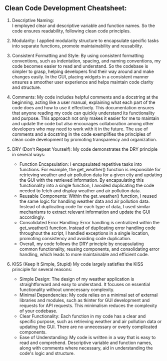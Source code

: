 ## Clean Code Development Cheatsheet:

1. Descriptive Naming:  
   I employed clear and descriptive variable and function names. So the code ensures readability, following clean code principles.

2. Modularity:
   I applied modularity structure to encapsulate specific tasks into separate functions, promote maintainability and reusability.

3. Consistent Formatting and Style:
   By using consistent formatting conventions, such as indentation, spacing, and naming conventions, my code becomes easier to read and understand.
   So the codebase is simpler to grasp, helping developers find their way around and make changes easily.
   In the GUI, placing widgets in a consistent manner ensures a smoother user experience and helps maintain code clarity and structure.
   
4. Comments:
   My code includes helpful comments and a docstring at the beginning, acting like a user manual, explaining what each part of the code does and how to use it effectively.      This documentation ensures that anyone reading my code can quickly understand its functionality and purpose.
   This approach not only makes it easier for me to maintain and update the code but also encourages collaboration among other developers who may need to work with it in        the future.
   The use of comments and a docstring in the code exemplifies the principles of clean code development by promoting transparency and organization. 

5. DRY (Don't Repeat Yourself):
   My code demonstrates the DRY principle in several ways:
   * Function Encapsulation: I encapsulated repetitive tasks into functions. For example, the get_weather() function is responsible for retrieving weather and air pollution       data for a given city and updating the GUI with the retrieved information. By encapsulating this functionality into a single function, I avoided duplicating the code         needed to fetch and display weather and air pollution data.
   * Reusable Components: Within the get_weather() function, I reused the same logic for handling weather data and air pollution data. Instead of duplicating code for each        type of data, I used similar mechanisms to extract relevant information and update the GUI accordingly.
   * Consolidated Error Handling: Error handling is centralized within the get_weather() function. Instead of duplicating error handling code throughout the script, I             handled exceptions in a single location, promoting consistency and avoiding code duplication.
   * Overall, my code follows the DRY principle by encapsulating common functionality, reusing components, and consolidating error handling, which leads to more maintainable      and efficient code.
  
6. KISS (Keep It Simple, Stupid)
   My code largely satisfies the KISS principle for several reasons:
   * Simple Design: The design of my weather application is straightforward and easy to understand. It focuses on essential functionality without unnecessary complexity.
   * Minimal Dependencies: My code relies on a minimal set of external libraries and modules, such as tkinter for GUI development and requests for API requests. This              minimalism reduces the complexity of your codebase.
   * Clear Functionality: Each function in my code has a clear and specific purpose, such as retrieving weather and air pollution data or updating the GUI. There are no           unnecessary or overly complicated components.
   * Ease of Understanding: My code is written in a way that is easy to read and comprehend. Descriptive variable and function names, along with comments where necessary,         aid in understanding the code's logic and structure.
  
     


